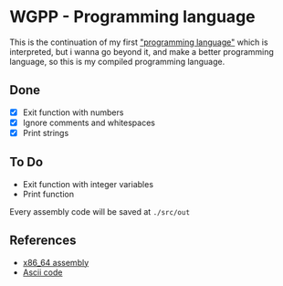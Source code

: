 # WGPP - Programming language

This is the continuation of my first ["programming language"](https://github.com/jdpmm/wgdi) which is interpreted, but i wanna go beyond it, and make a better programming language, so this is my compiled programming language.


## Done
* [x] Exit function with numbers
* [x] Ignore comments and whitespaces
* [x] Print strings

## To Do
* Exit function with integer variables
* Print function

Every assembly code will be saved at `./src/out`
## References

* [x86_64 assembly](https://en.wikipedia.org/wiki/X86_assembly_language)
* [Ascii code](https://elcodigoascii.com.ar/)

